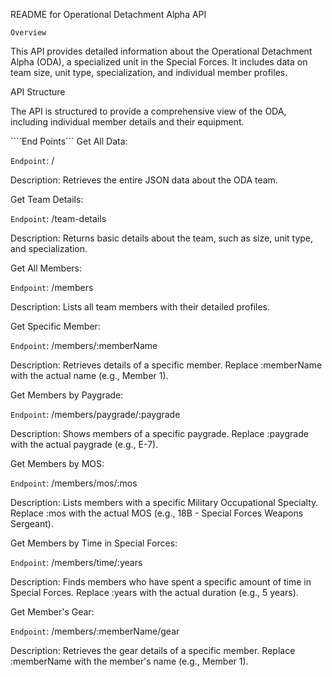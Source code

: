 README for Operational Detachment Alpha API

`Overview`

This API provides detailed information about the Operational Detachment Alpha (ODA), a specialized unit in the Special Forces. It includes data on team size, unit type, specialization, and individual member profiles.

API Structure

The API is structured to provide a comprehensive view of the ODA, including individual member details and their equipment.

````End Points```
Get All Data:

``Endpoint``: /

Description: Retrieves the entire JSON data about the ODA team.

Get Team Details:

``Endpoint``: /team-details

Description: Returns basic details about the team, such as size, unit type, and specialization.

Get All Members:

``Endpoint``: /members

Description: Lists all team members with their detailed profiles.

Get Specific Member:

``Endpoint``: /members/:memberName

Description: Retrieves details of a specific member. Replace :memberName with the actual name (e.g., Member 1).

Get Members by Paygrade:

``Endpoint``: /members/paygrade/:paygrade

Description: Shows members of a specific paygrade. Replace :paygrade with the actual paygrade (e.g., E-7).

Get Members by MOS:

``Endpoint``: /members/mos/:mos

Description: Lists members with a specific Military Occupational Specialty. Replace :mos with the actual MOS (e.g., 18B - Special Forces Weapons Sergeant).

Get Members by Time in Special Forces:

``Endpoint``: /members/time/:years

Description: Finds members who have spent a specific amount of time in Special Forces. Replace :years with the actual duration (e.g., 5 years).

Get Member's Gear:

``Endpoint``: /members/:memberName/gear

Description: Retrieves the gear details of a specific member. Replace :memberName with the member's name (e.g., Member 1).
